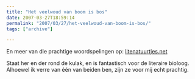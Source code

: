 ```yaml
---
title: "Het veelwoud van boom is bos"
date: 2007-03-27T18:59:14
permalink: "2007/03/27/het-veelwoud-van-boom-is-bos/"
tags: ["archive"]

---
```

En meer van die prachtige woordspelingen op: [litenatuurtjes.net  
](http://www.litenatuurtjes.net/ "http://www.litenatuurtjes.net/")

Staat her en der rond de kulak, en is fantastisch voor de literaire bioloog. Alhoewel ik verre van één van beiden ben, zijn ze voor mij echt prachtig.
